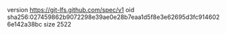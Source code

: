 version https://git-lfs.github.com/spec/v1
oid sha256:027459862b9072298e39ae0e28b7eaa1d5f8e3e62695d3fc9146026e142a38bc
size 2522
